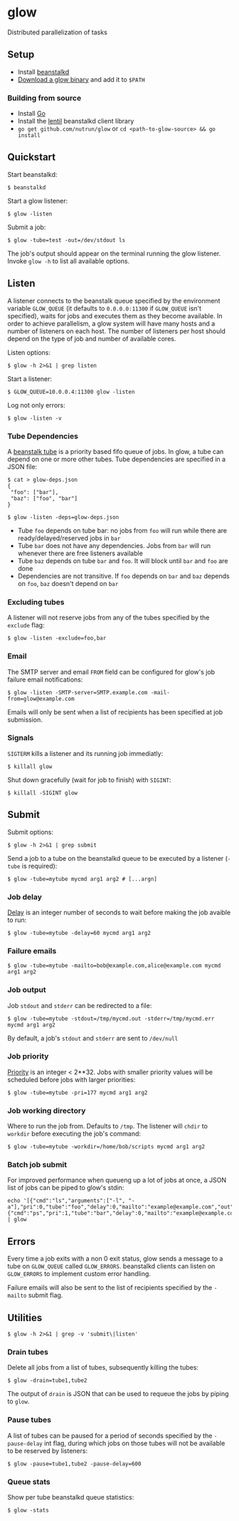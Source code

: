 # glow

Distributed parallelization of tasks

## Setup 

- Install [beanstalkd](http://kr.github.com/beanstalkd/download.html)
- [Download a glow binary](https://github.com/nutrun/glow/downloads) and add it to `$PATH`

### Building from source

- Install [Go](http://golang.org/doc/install)
- Install the [lentil](https://github.com/nutrun/lentil) beanstalkd client library
- `go get github.com/nutrun/glow` or `cd <path-to-glow-source> && go install` 

## Quickstart

Start beanstalkd:

```
$ beanstalkd
```

Start a glow listener:

```
$ glow -listen
```

Submit a job:

```
$ glow -tube=test -out=/dev/stdout ls
```

The job's output should appear on the terminal running the glow listener. Invoke `glow -h` to list all available options.

## Listen

A listener connects to the beanstalk queue specified by the environment variable `GLOW_QUEUE` (it defaults to `0.0.0.0:11300` if `GLOW_QUEUE` isn't specified), waits for jobs and executes them as they become available. In order to achieve parallelism, a glow system will have many hosts and a number of listeners on each host. The number of listeners per host should depend on the type of job and number of available cores.

Listen options:

```
$ glow -h 2>&1 | grep listen
```

Start a listener:

```
$ GLOW_QUEUE=10.0.0.4:11300 glow -listen
```

Log not only errors:

```
$ glow -listen -v
```


### Tube Dependencies

A [beanstalk tube](https://github.com/kr/beanstalkd/blob/master/doc/protocol.txt#L105) is a priority based fifo queue of jobs. In glow, a tube can depend on one or more other tubes. Tube dependencies are specified in a JSON file:

```
$ cat > glow-deps.json
{
 "foo": ["bar"],
 "baz": ["foo", "bar"]
}
  
$ glow -listen -deps=glow-deps.json
```

- Tube `foo` depends on tube bar: no jobs from `foo` will run while there are ready/delayed/reserved jobs in `bar`
- Tube `bar` does not have any dependencies. Jobs from `bar` will run whenever there are free listeners available
- Tube `baz` depends on tube `bar` and `foo`. It will block until `bar` and `foo` are done
- Dependencies are not transitive. If `foo` depends on `bar` and `baz` depends on `foo`, `baz` doesn't depend on `bar`

### Excluding tubes

A listener will not reserve jobs from any of the tubes specified by the `exclude` flag:

```
$ glow -listen -exclude=foo,bar
```

### Email

The SMTP server and email `FROM` field can be configured for glow's job failure email notifications:

```
$ glow -listen -SMTP-server=SMTP.example.com -mail-from=glow@example.com
```

Emails will only be sent when a list of recipients has been specified at job submission.

### Signals

`SIGTERM` kills a listener and its running job immediatly:

```
$ killall glow 
```

Shut down gracefully (wait for job to finish) with `SIGINT`:

```
$ killall -SIGINT glow
```


## Submit

Submit options:

```
$ glow -h 2>&1 | grep submit
```

Send a job to a tube on the beanstalkd queue to be executed by a listener (`-tube` is required):

```
$ glow -tube=mytube mycmd arg1 arg2 # [...argn]
```

### Job delay

[Delay](https://github.com/kr/beanstalkd/blob/master/doc/protocol.txt#L136) is an integer number of seconds to wait before making the job avaible to run:

```
$ glow -tube=mytube -delay=60 mycmd arg1 arg2
```

### Failure emails

```
$ glow -tube=mytube -mailto=bob@example.com,alice@example.com mycmd arg1 arg2
```

### Job output

Job `stdout` and `stderr` can be redirected to a file:

```
$ glow -tube=mytube -stdout=/tmp/mycmd.out -stderr=/tmp/mycmd.err  mycmd arg1 arg2
```

By default, a job's `stdout` and `stderr` are sent to `/dev/null`

### Job priority

[Priority](https://github.com/kr/beanstalkd/blob/master/doc/protocol.txt#L132) is an integer < 2**32. Jobs with smaller priority values will be scheduled before jobs with larger priorities:

```
$ glow -tube=mytube -pri=177 mycmd arg1 arg2
```

### Job working directory

Where to run the job from. Defaults to `/tmp`. The listener will `chdir` to `workdir` before executing the job's command:

```
$ glow -tube=mytube -workdir=/home/bob/scripts mycmd arg1 arg2
```

### Batch job submit
For improved performance when queueng up a lot of jobs at once, a JSON list of jobs can be piped to glow's stdin: 

```
echo '[{"cmd":"ls","arguments":["-l", "-a"],"pri":0,"tube":"foo","delay":0,"mailto":"example@example.com","out":"/tmp/glow.out","workdir":"/tmp/glow"},{"cmd":"ps","pri":1,"tube":"bar","delay":0,"mailto":"example@example.com","out":"/tmp/glow.out","workdir":"/tmp/glow"}]' | glow
```

## Errors

Every time a job exits with a non 0 exit status, glow sends a message to a tube on `GLOW_QUEUE` called `GLOW_ERRORS`. beanstalkd clients can listen on `GLOW_ERRORS` to implement custom error handling. 

Failure emails will also be sent to the list of recipients specified by the `-mailto` submit flag.

## Utilities

```
$ glow -h 2>&1 | grep -v 'submit\|listen'
```

### Drain tubes

Delete all jobs from a list of tubes, subsequently killing the tubes:

```
$ glow -drain=tube1,tube2
```

The output of `drain` is JSON that can be used to requeue the jobs by piping to `glow`.

### Pause tubes

A list of tubes can be paused for a period of seconds specified by the `-pause-delay` int flag, during which jobs on those tubes will not be available to be reserved by listeners:

```
$ glow -pause=tube1,tube2 -pause-delay=600
```

### Queue stats

Show per tube beanstalkd queue statistics:

```
$ glow -stats
```

